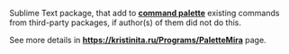 Sublime Text package, that add to [**command palette**](http://docs.sublimetext.info/en/latest/reference/command_palette.html) existing commands from third-party packages, if author(s) of them did not do this.

See more details in **<https://kristinita.ru/Programs/PaletteMira>** page.

